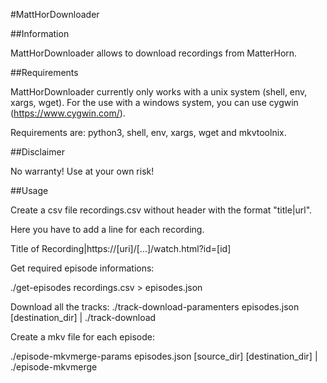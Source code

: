 #MattHorDownloader

##Information

MattHorDownloader allows to download recordings from MatterHorn.

##Requirements

MattHorDownloader currently only works with a unix system (shell, env, xargs, wget). For the use with a windows system, you can use cygwin (https://www.cygwin.com/).

Requirements are: python3, shell, env, xargs, wget and mkvtoolnix.

##Disclaimer

No warranty! Use at your own risk!

##Usage

Create a csv file recordings.csv without header with the format "title|url".

Here you have to add a line for each recording.

 Title of Recording|https://[uri]/[...]/watch.html?id=[id]
 
Get required episode informations:

 ./get-episodes recordings.csv > episodes.json

Download all the tracks:
 ./track-download-paramenters episodes.json [destination_dir] | ./track-download

Create a mkv file for each episode:

 ./episode-mkvmerge-params episodes.json [source_dir] [destination_dir] | ./episode-mkvmerge
